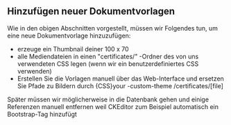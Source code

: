 
## Hinzufügen neuer Dokumentvorlagen

Wie in den obigen Abschnitten vorgestellt, müssen wir Folgendes tun, um eine neue Dokumentvorlage hinzuzufügen:
* erzeuge ein Thumbnail deiner 100 x 70
* alle Mediendateien in einen "certificates/" -Ordner des von uns verwendeten CSS legen (wenn wir ein benutzerdefiniertes CSS verwenden)
* Erstellen Sie die Vorlagen manuell über das Web-Interface und ersetzen Sie Pfade zu Bildern durch {CSS}your -custom-theme /certificates/[file]

Später müssen wir möglicherweise in die Datenbank gehen und einige Referenzen manuell entfernen 
weil CKEditor zum Beispiel automatisch ein Bootstrap-Tag hinzufügt